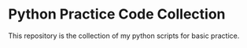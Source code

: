 # Python Practice Code Collection
This repository is the collection of my python scripts for basic practice.
